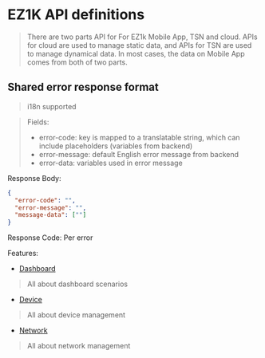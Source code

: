 # EZ1K API definitions

> There are two parts API for For EZ1k Mobile App, TSN and cloud. APIs for cloud are used to manage static data, and APIs for TSN are used to manage  dynamical data. In most cases, the data on Mobile App comes from both of two parts.

## Shared error response format
> i18n supported

> Fields:
> * error-code: key is mapped to a translatable string, which can include placeholders (variables from backend)
> * error-message: default English error message from backend
> * error-data: variables used in error message

Response Body:

```json
{
  "error-code": "",
  "error-message": "",
  "message-data": [""]
}
```
Response Code: Per error

Features:

- [Dashboard](./design/features/dashboard.md)
> All about dashboard scenarios

- [Device](./design/features/devices.md)
> All about device management

- [Network](./design/features/networks.md)
> All about network management
